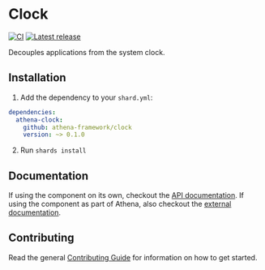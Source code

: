 # Clock

[![CI](https://github.com/athena-framework/athena/workflows/CI/badge.svg)](https://github.com/athena-framework/athena/actions/workflows/ci.yml)
[![Latest release](https://img.shields.io/github/release/athena-framework/clock.svg)](https://github.com/athena-framework/clock/releases)

Decouples applications from the system clock.

## Installation

1. Add the dependency to your `shard.yml`:

```yaml
dependencies:
  athena-clock:
    github: athena-framework/clock
    version: ~> 0.1.0
```

2. Run `shards install`

## Documentation

If using the component on its own, checkout the [API documentation](https://athenaframework.org/Clock).
If using the component as part of Athena, also checkout the [external documentation](https://athenaframework.org/components/clock).

## Contributing

Read the general [Contributing Guide](./CONTRIBUTING.md) for information on how to get started.
